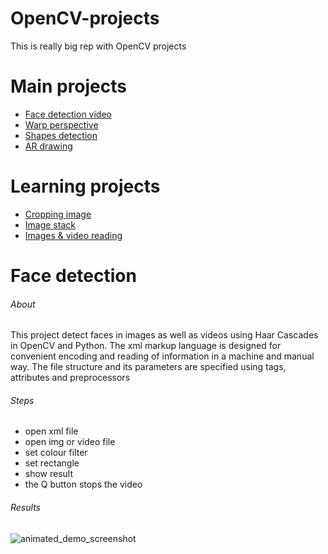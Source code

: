 # OpenCV-projects
This is really big rep with OpenCV projects

# Main projects
* [Face detection video](https://github.com/MustafaNatur/OpenCV-projects#Face-detection-video)
* [Warp perspective](https://github.com/MustafaNatur/OpenCV-projects#Warp-perspective)
* [Shapes detection](https://github.com/MustafaNatur/OpenCV-projects#Shapes-detection)
* [AR drawing](https://github.com/MustafaNatur/OpenCV-projects#AR-drawing)

# Learning projects
* [Cropping image](https://github.com/MustafaNatur/OpenCV-projects#Cropping-image)
* [Image stack](https://github.com/MustafaNatur/OpenCV-projects#Image-stack)
* [Images & video reading](https://github.com/MustafaNatur/OpenCV-projects#Images-&-video-reading)

# Face detection

###### About
This project detect faces in images as well as videos using Haar Cascades in OpenCV and Python.
The xml markup language is designed for convenient encoding and reading of information in a machine and manual way. The file structure and its parameters are specified using tags, attributes and preprocessors

###### Steps

* open xml file
* open img or video file
* set colour filter
* set rectangle
* show result
* the Q button stops the video

###### Results

![animated_demo_screenshot](/Materials/Face_detection_video.gif)
